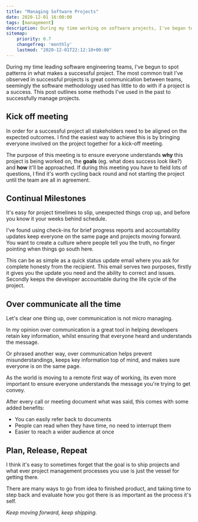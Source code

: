 ```yaml
---
title: "Managing Software Projects"
date: 2020-12-01 16:00:00
tags: [management]
description: During my time working on software projects, I've began to spot trends in what makes a successful project. The most common trait I've observed in successful projects is great communication between teams, seemingly the software methodology used has little to do with if a project is a success.
sitemap:
    priority: 0.7
    changefreq: 'monthly'
    lastmod: "2020-12-01T22:12:10+00:00"
---
```


During my time leading software engineering teams, I've begun to spot patterns in what makes a successful project. The most common trait I've observed in successful projects is great communication between teams, seemingly the software methodology used has little to do with if a project is a success.
This post outlines some methods I've used in the past to successfully manage projects.

## Kick off meeting

In order for a successful project all stakeholders need to be aligned on the expected outcomes. I find the easiest way to achieve this is by bringing everyone involved on the project together for a kick-off meeting. 

The purpose of this meeting is to ensure everyone understands **why** this project is being worked on, the **goals** (eg. what does success look like?) and **how** it'll be approached. If during this meeting you have to field lots of questions, I find it's worth cycling back round and not starting the project until the team are all in agreement.

## Continual Milestones

It's easy for project timelines to slip, unexpected things crop up, and before you know it your weeks behind schedule. 

I've found using check-ins for brief progress reports and accountability updates keep everyone on the same page and projects moving forward. You want to create a culture where people tell you the truth, no finger pointing when things go south here. 

This can be as simple as a quick status update email where you ask for complete honesty from the recipient. This email serves two purposes, firstly it gives you the update you need and the ability to correct and issues. Secondly keeps the developer accountable during the life cycle of the project. 

## Over communicate all the time

Let's clear one thing up, over communication is not micro managing.

In my opinion over communication is a great tool in helping developers retain key information, whilst ensuring that everyone heard and understands the message.

Or phrased another way, over communication helps prevent misunderstandings, keeps key information top of mind, and makes sure everyone is on the same page.

As the world is moving to a remote first way of working, its even more important to ensure everyone understands the message you're trying to get convey. 

After every call or meeting document what was said, this comes with some added benefits:

- You can easily refer back to documents 
- People can read when they have time, no need to interrupt them
- Easier to reach a wider audience at once 

## Plan, Release, Repeat 

I think it's easy to sometimes forget that the goal is to ship projects and what ever project management processes you use is just the vessel for getting there. 

There are many ways to go from idea to finished product, and taking time to step back and evaluate how you got there is as important as the process it's self. 

_Keep moving forward, keep shipping._ 
